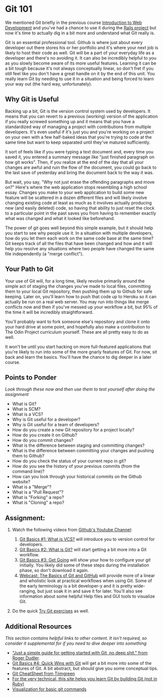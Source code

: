 # Git 101
<!-- *Estimated Time: 2 hrs* -->

We mentioned Git briefly in the previous course [Introduction to Web Development](/introduction-to-web-development/tools-of-the-trade) and you've had a chance to use it during the [Rails project](/web-development-101/ruby-on-rails) but now it's time to actually dig in a bit more and understand what Git really is.

Git is an essential professional tool.  Github is where just about every developer out there stores his or her portfolio and it's where your next job is likely to host their code as well.  Git will be a part of your everyday life as a developer and there's no avoiding it.  It can also be incredibly helpful to you as you slowly become aware of its more useful features.  Learning it can be a bit tough because it's not always conceptually linear, so don't fret if you still feel like you don't have a great handle on it by the end of this unit.  You really learn Git by needing to use it in a situation and being forced to learn your way out (the hard way, unfortunately).

## Why Git is Useful

Backing up a bit, Git is the version control system used by developers.  It means that you can revert to a previous (working) version of the application if you really screwed something up and it means that you have a standardized way of managing a project with contributions from multiple developers.  It's even useful if it's just you and you're working on a project on your own with a few half-baked ideas that you're trying to code at the same time but want to keep separated until they've matured sufficiently.

It sort of feels like if you were typing a text document and, every time you saved it, you entered a summary message like "just finished paragraph on how git works".  Then, if you realize at the end of the day that all your changes are awful and ruin the flow of the document, you could go back to the last save of yesterday and bring the document back to the way it was.

But wait, you say, "Why not just erase the offending paragraphs and move on?"  Here's where the web application stops resembling a high school essay.  Changes you make to your web application to build some new feature will be scattered in a dozen different files and will likely involve changing existing code at least as much as it involves actually producing new (and easily deleted) code, so having that ability to just reset the clock to a particular point in the past saves you from having to remember exactly what was changed and what it looked like beforehand.  

The power of git goes well beyond this simple example, but it should help you start to see why people use it.  In a situation with multiple developers, how do you let them each work on the same code base at the same time?  Git keeps track of all the files that have been changed and how and it will help you resolve any situations where two people have changed the same file independently (a "merge conflict").

## Your Path to Git

Your use of Git will, for a long time, likely revolve primarily around the simple act of staging the changes you've made to local files, committing them to your local Git repository, then pushing them up to Github for safe keeping.  Later on, you'll learn how to push that code up to Heroku so it can actually be run on a real web server.  You may run into things like merge conflicts now and then if you've messed up your workflow a bit, but 95% of the time it will be incredibly straightforward.

You'll probably want to fork someone else's repository and clone it onto your hard drive at some point, and hopefully also make a contribution to The Odin Project curriculum yourself.  These are all pretty easy to do as well.

It won't be until you start hacking on more full-featured applications that you're likely to run into some of the more gnarly features of Git.  For now, sit back and learn the basics.  You'll have the chance to dig deeper in a later course.

## Points to Ponder

*Look through these now and then use them to test yourself after doing the assignment*

* What is Git?
* What is SCM?
* What is a VCS?
* Why is Git useful for a developer?
* Why is Git useful for a team of developers?
* How do you create a new Git repository for a project locally?
* How do you create it on Github?
* How do you commit changes?
* What is the difference between staging and committing changes?
* What is the difference between committing your changes and pushing them to Github?
* How do you check the status of your current repo in git?
* How do you see the history of your previous commits (from the command line)?
* How can you look through your historical commits on the Github website?
* What is a "Merge"?
* What is a "Pull Request"?
* What is "Forking" a repo?
* What is "Cloning" a repo?

## Assignment:

1. Watch the following videos from [Github's Youtube Channel](http://www.youtube.com/GitHubGuides):
    
    1. [Git Basics #1: What is VCS?](http://www.youtube.com/watch?v=8oRjP8yj2Wo) will introduce you to version control for developers.
    2. [Git Basics #2: What is Git?](http://www.youtube.com/watch?v=uhtzxPU7Bz0) will start getting a bit more into a Git workflow.
    3. [Git Basics #3: Get Going](https://www.youtube.com/watch?v=wmnSyrRBKTw) will show your how to configure your git initially.  You likely did some of these steps during the installation phase, so don't download it again.
    2. [Webcast: The Basics of Git and GitHub](http://www.youtube.com/watch?v=U8GBXvdmHT4) will provide more of a linear and wholistic look at practical workflows when using Git.  Some of the early terminology is a bit developer-y and it is pretty wide-ranging, but just soak it in and save it for later.  You'll also see information about some helpful Help files and GUI tools to visualize Git.

2. Do the quick [Try Git exercises](http://try.github.io/levels/1/challenges/1) as well.

## Additional Resources

*This section contains helpful links to other content. It isn't required, so consider it supplemental for if you need to dive deeper into something*

* ["Just a simple guide for getting started with Git, no deep shit." from Roger Dudler](http://rogerdudler.github.io/git-guide/).
* [Git Basics #4: Quick Wins with Git](http://www.youtube.com/watch?v=7w5Z7LmyLgI) will get a bit more into some of the features of Git.  A bit abstract, but should give you some conceptual tips.
* [Git CheatSheet from Tiimgreen](https://github.com/tiimgreen/github-cheat-sheet)
* [For the very technical, this site helps you learn Git by building Git (not in Ruby)](http://kushagragour.in/blog/2014/01/build-git-learn-git/)
* [Visualization for basic git commands](http://www.wei-wang.com/ExplainGitWithD3/)
